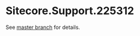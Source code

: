 # Sitecore.Support.225312

See [master branch](https://github.com/sitecoresupport/Sitecore.Support.225312) for details.